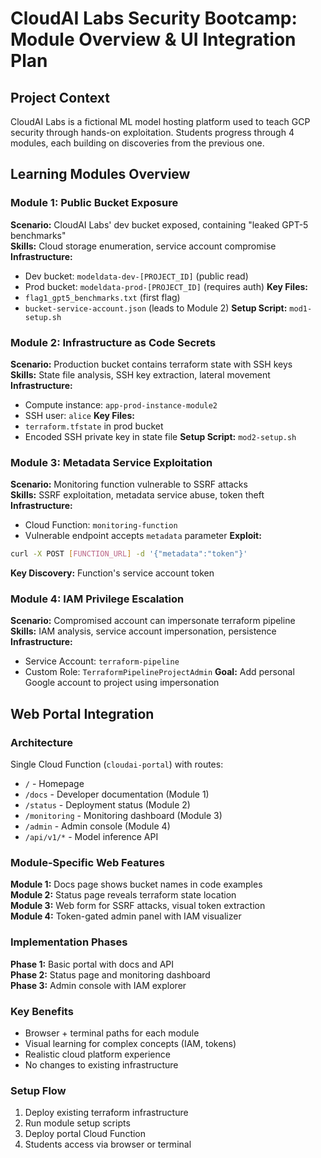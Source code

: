 # CloudAI Labs Security Bootcamp: Module Overview & UI Integration Plan

## Project Context
CloudAI Labs is a fictional ML model hosting platform used to teach GCP security through hands-on exploitation. Students progress through 4 modules, each building on discoveries from the previous one.

## Learning Modules Overview

### Module 1: Public Bucket Exposure
**Scenario:** CloudAI Labs' dev bucket exposed, containing "leaked GPT-5 benchmarks"  
**Skills:** Cloud storage enumeration, service account compromise  
**Infrastructure:** 
- Dev bucket: `modeldata-dev-[PROJECT_ID]` (public read)
- Prod bucket: `modeldata-prod-[PROJECT_ID]` (requires auth)
**Key Files:** 
- `flag1_gpt5_benchmarks.txt` (first flag)
- `bucket-service-account.json` (leads to Module 2)
**Setup Script:** `mod1-setup.sh`

### Module 2: Infrastructure as Code Secrets  
**Scenario:** Production bucket contains terraform state with SSH keys  
**Skills:** State file analysis, SSH key extraction, lateral movement  
**Infrastructure:**
- Compute instance: `app-prod-instance-module2`
- SSH user: `alice`
**Key Files:** 
- `terraform.tfstate` in prod bucket
- Encoded SSH private key in state file
**Setup Script:** `mod2-setup.sh`

### Module 3: Metadata Service Exploitation
**Scenario:** Monitoring function vulnerable to SSRF attacks  
**Skills:** SSRF exploitation, metadata service abuse, token theft  
**Infrastructure:**
- Cloud Function: `monitoring-function`
- Vulnerable endpoint accepts `metadata` parameter
**Exploit:** 
```bash
curl -X POST [FUNCTION_URL] -d '{"metadata":"token"}'
```
**Key Discovery:** Function's service account token

### Module 4: IAM Privilege Escalation
**Scenario:** Compromised account can impersonate terraform pipeline  
**Skills:** IAM analysis, service account impersonation, persistence  
**Infrastructure:**
- Service Account: `terraform-pipeline`
- Custom Role: `TerraformPipelineProjectAdmin`
**Goal:** Add personal Google account to project using impersonation

## Web Portal Integration

### Architecture
Single Cloud Function (`cloudai-portal`) with routes:
- `/` - Homepage
- `/docs` - Developer documentation (Module 1)
- `/status` - Deployment status (Module 2)
- `/monitoring` - Monitoring dashboard (Module 3)
- `/admin` - Admin console (Module 4)
- `/api/v1/*` - Model inference API

### Module-Specific Web Features

**Module 1:** Docs page shows bucket names in code examples  
**Module 2:** Status page reveals terraform state location  
**Module 3:** Web form for SSRF attacks, visual token extraction  
**Module 4:** Token-gated admin panel with IAM visualizer

### Implementation Phases

**Phase 1:** Basic portal with docs and API  
**Phase 2:** Status page and monitoring dashboard  
**Phase 3:** Admin console with IAM explorer

### Key Benefits
- Browser + terminal paths for each module
- Visual learning for complex concepts (IAM, tokens)
- Realistic cloud platform experience
- No changes to existing infrastructure

### Setup Flow
1. Deploy existing terraform infrastructure
2. Run module setup scripts
3. Deploy portal Cloud Function
4. Students access via browser or terminal